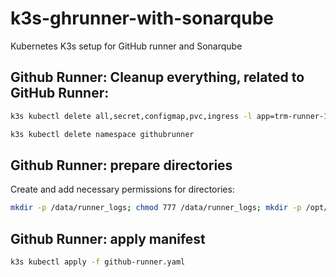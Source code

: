 # k3s-ghrunner-with-sonarqube
Kubernetes K3s setup for GitHub runner and Sonarqube


## Github Runner: Cleanup everything, related to GitHub Runner:

```bash
k3s kubectl delete all,secret,configmap,pvc,ingress -l app=trm-runner-1 -n githubrunner

k3s kubectl delete namespace githubrunner
```

## Github Runner: prepare directories

Create and add necessary permissions for directories:

```bash
mkdir -p /data/runner_logs; chmod 777 /data/runner_logs; mkdir -p /opt/githubrunner/config; chmod 777 /opt/githubrunner/config
```

## Github Runner: apply manifest

```bash
k3s kubectl apply -f github-runner.yaml
```
